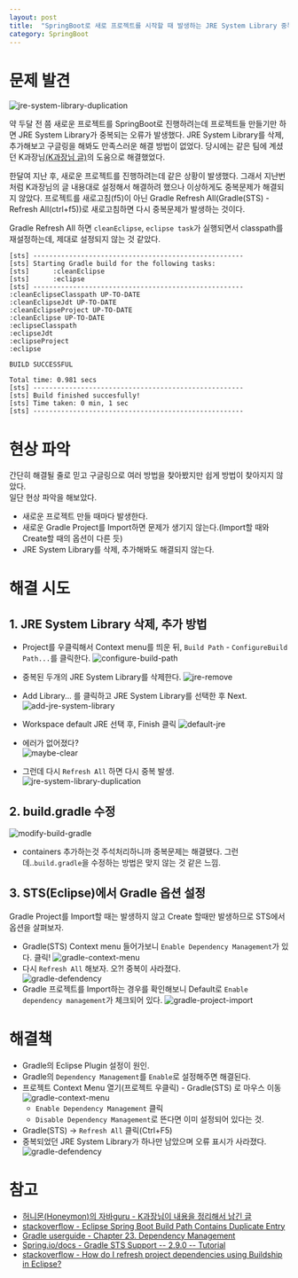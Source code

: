 ```yaml
---
layout: post
title:  "SpringBoot로 새로 프로젝트를 시작할 때 발생하는 JRE System Library 중복 문제"
category: SpringBoot
---
```

# 문제 발견
![jre-system-library-duplication](/images/2016-06-28/jre-system-library-duplication.png)

약 두달 전 쯤 새로운 프로젝트를 SpringBoot로 진행하려는데 프로젝트들 만들기만 하면 JRE System Library가 중복되는 오류가 발생했다. JRE System Library를 삭제, 추가해보고 구글링을 해봐도 만족스러운 해결 방법이 없었다. 당시에는 같은 팀에 계셨던 K과장님[(K과장님 글)](http://java.ihoney.pe.kr/438)의 도움으로 해결했었다.

한달여 지난 후, 새로운 프로젝트를 진행하려는데 같은 상황이 발생했다. 그래서 지난번처럼 K과장님의 글 내용대로 설정해서 해결하려 했으나 이상하게도 중복문제가 해결되지 않았다. 프로젝트를 새로고침(f5)이 아닌 Gradle Refresh All(Gradle(STS) - Refresh All(ctrl+f5))로 새로고침하면 다시 중복문제가 발생하는 것이다.

Gradle Refresh All 하면 `cleanEclipse`, `eclipse task`가 실행되면서 classpath를 재설정하는데, 제대로 설정되지 않는 것 같았다.  

```
[sts] -----------------------------------------------------
[sts] Starting Gradle build for the following tasks:
[sts]      :cleanEclipse
[sts]      :eclipse
[sts] -----------------------------------------------------
:cleanEclipseClasspath UP-TO-DATE
:cleanEclipseJdt UP-TO-DATE
:cleanEclipseProject UP-TO-DATE
:cleanEclipse UP-TO-DATE
:eclipseClasspath
:eclipseJdt
:eclipseProject
:eclipse

BUILD SUCCESSFUL

Total time: 0.981 secs
[sts] -----------------------------------------------------
[sts] Build finished succesfully!
[sts] Time taken: 0 min, 1 sec
[sts] -----------------------------------------------------
```

# 현상 파악
간단히 해결될 줄로 믿고 구글링으로 여러 방법을 찾아봤지만 쉽게 방법이 찾아지지 않았다.  
일단 현상 파악을 해보았다.

- 새로운 프로젝트 만들 때마다 발생한다.
- 새로운 Gradle Project를 Import하면 문제가 생기지 않는다.(Import할 때와 Create할 때의 옵션이 다른 듯)
- JRE System Library를 삭제, 추가해봐도 해결되지 않는다.

# 해결 시도

## 1. JRE System Library 삭제, 추가 방법
- Project를 우클릭해서 Context menu를 띄운 뒤, `Build Path` - `ConfigureBuild Path...`를 클릭한다.
![configure-build-path](/images/2016-06-28/configure-build-path.png)

- 중복된 두개의 JRE System Library를 삭제한다.
![jre-remove](/images/2016-06-28/jre-remove.png)  

- Add Library... 를 클릭하고 JRE System Library를 선택한 후 Next.
![add-jre-system-library](/images/2016-06-28/add-jre-system-library.png)  

- Workspace default JRE 선택 후, Finish 클릭
![default-jre](/images/2016-06-28/default-jre.png)

- 에러가 없어졌다?  
![maybe-clear](/images/2016-06-28/maybe-clear.png)  

- 그런데 다시 `Refresh All` 하면 다시 중복 발생.  
![jre-system-library-duplication](/images/2016-06-28/jre-system-library-duplication.png)

## 2. build.gradle 수정
![modify-build-gradle](/images/2016-06-28/modify-build-gradle.png)

- containers 추가하는것 주석처리하니까 중복문제는 해결됐다. 그런데..`build.gradle`을 수정하는 방법은 맞지 않는 것 같은 느낌.

## 3. STS(Eclipse)에서 Gradle 옵션 설정
Gradle Project를 Import할 때는 발생하지 않고 Create 할때만 발생하므로 STS에서 옵션을 살펴보자.

- Gradle(STS) Context menu 들어가보니 `Enable Dependency Management`가 있다. 클릭!
![gradle-context-menu](/images/2016-06-28/gradle-context-menu.png)
- 다시 `Refresh All` 해보자. 오?! 중복이 사라졌다.  
![gradle-defendency](/images/2016-06-28/gradle-defendency.png)
- Gradle 프로젝트를 Import하는 경우를 확인해보니 Default로 `Enable dependency management`가 체크되어 있다.
![gradle-project-import](/images/2016-06-28/gradle-project-import.png)


# 해결책
- Gradle의 Eclipse Plugin 설정이 원인.
- Gradle의 `Dependency Management`를 `Enable`로 설정해주면 해결된다.
- 프로젝트 Context Menu 열기(프로젝트 우클릭) - Gradle(STS) 로 마우스 이동
![gradle-context-menu](/images/2016-06-28/gradle-context-menu.png)
  - `Enable Dependency Management` 클릭
  - `Disable Dependency Management`로 뜬다면 이미 설정되어 있다는 것.
- Gradle(STS) -> `Refresh All` 클릭(Ctrl+F5)
- 중복되었던 JRE System Library가 하나만 남았으며 오류 표시가 사라졌다.
![gradle-defendency](/images/2016-06-28/gradle-defendency.png)

# 참고
- [허니몬(Honeymon)의 자바guru - K과장님이 내용을 정리해서 남긴 글](http://java.ihoney.pe.kr/438)
- [stackoverflow - Eclipse Spring Boot Build Path Contains Duplicate Entry](http://stackoverflow.com/questions/36507516/eclipse-spring-boot-build-path-contains-duplicate-entry)
- [Gradle userguide - Chapter 23. Dependency Management](https://docs.gradle.org/current/userguide/dependency_management.html)
- [Spring.io/docs - Gradle STS Support -- 2.9.0 -- Tutorial](http://docs.spring.io/sts/docs/2.9.0.old/reference/html/gradle/gradle-sts-tutorial.html)
- [stackoverflow - How do I refresh project dependencies using Buildship in Eclipse?](http://stackoverflow.com/questions/31092934/how-do-i-refresh-project-dependencies-using-buildship-in-eclipse)
